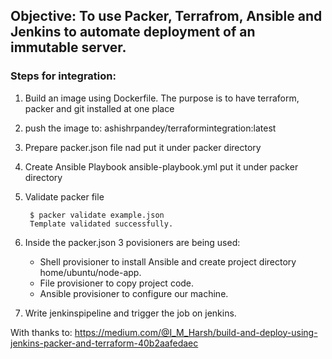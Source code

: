 ## Objective: To use Packer, Terrafrom, Ansible and Jenkins to automate deployment of an immutable server.


### Steps for integration:

1. Build an image using Dockerfile.
	The purpose is to have terraform, packer and git installed at one place

2. push the image to:  ashishrpandey/terraformintegration:latest

3. Prepare packer.json file nad put it under packer directory

4.  Create Ansible Playbook ansible-playbook.yml put it under packer directory 
 
5. Validate packer file

		$ packer validate example.json
		Template validated successfully.

6. Inside the packer.json 3 povisioners are being used:

	- Shell provisioner to install Ansible and create project directory home/ubuntu/node-app.
	- File provisioner to copy project code.
	- Ansible provisioner to configure our machine.

7. Write jenkinspipeline and trigger the job on jenkins.


With thanks to:
https://medium.com/@I_M_Harsh/build-and-deploy-using-jenkins-packer-and-terraform-40b2aafedaec
